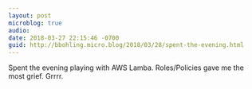 ```yaml
---
layout: post
microblog: true
audio: 
date: 2018-03-27 22:15:46 -0700
guid: http://bbohling.micro.blog/2018/03/28/spent-the-evening.html
---
```

Spent the evening playing with AWS Lamba. Roles/Policies gave me the most grief. Grrrr.
